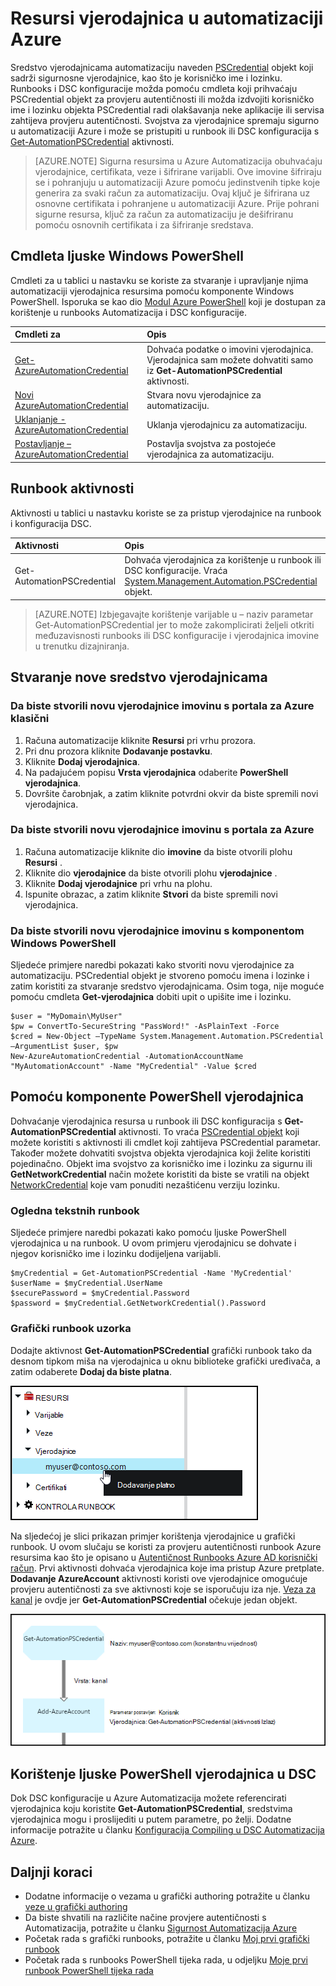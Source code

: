 <properties 
   pageTitle="Vjerodajnica resursima u Azure Automatizacija | Microsoft Azure"
   description="Resursi vjerodajnica u automatizaciji Azure sadrže sigurnosnih vjerodajnica koje je moguće koristiti za provjeru autentičnosti resursi pristupati runbook ili DSC konfiguracije. U ovom se članku opisuje kako stvaranje imovine vjerodajnica te ih koristiti u runbook ili DSC konfiguracije."
   services="automation"
   documentationCenter=""
   authors="mgoedtel"
   manager="jwhit"
   editor="tysonn" />
<tags 
   ms.service="automation"
   ms.devlang="na"
   ms.topic="article"
   ms.tgt_pltfrm="na"
   ms.workload="infrastructure-services"
   ms.date="06/09/2016"
   ms.author="bwren" />

# <a name="credential-assets-in-azure-automation"></a>Resursi vjerodajnica u automatizaciji Azure

Sredstvo vjerodajnicama automatizaciju naveden [PSCredential](http://msdn.microsoft.com/library/system.management.automation.pscredential) objekt koji sadrži sigurnosne vjerodajnice, kao što je korisničko ime i lozinku. Runbooks i DSC konfiguracije možda pomoću cmdleta koji prihvaćaju PSCredential objekt za provjeru autentičnosti ili možda izdvojiti korisničko ime i lozinku objekta PSCredential radi olakšavanja neke aplikacije ili servisa zahtijeva provjeru autentičnosti. Svojstva za vjerodajnice spremaju sigurno u automatizaciji Azure i može se pristupiti u runbook ili DSC konfiguracija s [Get-AutomationPSCredential](http://msdn.microsoft.com/library/system.management.automation.pscredential.aspx) aktivnosti.

>[AZURE.NOTE] Sigurna resursima u Azure Automatizacija obuhvaćaju vjerodajnice, certifikata, veze i šifrirane varijabli. Ove imovine šifriraju se i pohranjuju u automatizaciji Azure pomoću jedinstvenih tipke koje generira za svaki račun za automatizaciju. Ovaj ključ je šifrirana uz osnovne certifikata i pohranjene u automatizaciji Azure. Prije pohrani sigurne resursa, ključ za račun za automatizaciju je dešifriranu pomoću osnovnih certifikata i za šifriranje sredstava. 

## <a name="windows-powershell-cmdlets"></a>Cmdleta ljuske Windows PowerShell

Cmdleti za u tablici u nastavku se koriste za stvaranje i upravljanje njima automatizaciji vjerodajnica resursima pomoću komponente Windows PowerShell.  Isporuka se kao dio [Modul Azure PowerShell](../powershell-install-configure.md) koji je dostupan za korištenje u runbooks Automatizacija i DSC konfiguracije.

|Cmdleti za|Opis|
|:---|:---|
|[Get-AzureAutomationCredential](http://msdn.microsoft.com/library/dn913781.aspx)|Dohvaća podatke o imovini vjerodajnica. Vjerodajnica sam možete dohvatiti samo iz **Get-AutomationPSCredential** aktivnosti.|
|[Novi AzureAutomationCredential](http://msdn.microsoft.com/library/azure/jj554330.aspx)|Stvara novu vjerodajnice za automatizaciju.|
|[Uklanjanje - AzureAutomationCredential](http://msdn.microsoft.com/library/azure/jj554330.aspx)|Uklanja vjerodajnicu za automatizaciju.|
|[Postavljanje – AzureAutomationCredential](http://msdn.microsoft.com/library/azure/jj554330.aspx)|Postavlja svojstva za postojeće vjerodajnica za automatizaciju.|

## <a name="runbook-activities"></a>Runbook aktivnosti

Aktivnosti u tablici u nastavku koriste se za pristup vjerodajnice na runbook i konfiguracija DSC.

|Aktivnosti|Opis|
|:---|:---|
|Get-AutomationPSCredential|Dohvaća vjerodajnica za korištenje u runbook ili DSC konfiguracije. Vraća [System.Management.Automation.PSCredential](http://msdn.microsoft.com/library/system.management.automation.pscredential) objekt.|

>[AZURE.NOTE] Izbjegavajte korištenje varijable u – naziv parametar Get-AutomationPSCredential jer to može zakomplicirati željeli otkriti međuzavisnosti runbooks ili DSC konfiguracije i vjerodajnica imovine u trenutku dizajniranja.

## <a name="creating-a-new-credential-asset"></a>Stvaranje nove sredstvo vjerodajnicama


### <a name="to-create-a-new-credential-asset-with-the-azure-classic-portal"></a>Da biste stvorili novu vjerodajnice imovinu s portala za Azure klasični

1. Računa automatizacije kliknite **Resursi** pri vrhu prozora.
1. Pri dnu prozora kliknite **Dodavanje postavku**.
1. Kliknite **Dodaj vjerodajnica**.
2. Na padajućem popisu **Vrsta vjerodajnica** odaberite **PowerShell vjerodajnica**.
1. Dovršite čarobnjak, a zatim kliknite potvrdni okvir da biste spremili novi vjerodajnica.


### <a name="to-create-a-new-credential-asset-with-the-azure-portal"></a>Da biste stvorili novu vjerodajnice imovinu s portala za Azure

1. Računa automatizacije kliknite dio **imovine** da biste otvorili plohu **Resursi** .
1. Kliknite dio **vjerodajnice** da biste otvorili plohu **vjerodajnice** .
1. Kliknite **Dodaj vjerodajnice** pri vrhu na plohu.
1. Ispunite obrazac, a zatim kliknite **Stvori** da biste spremili novi vjerodajnica.


### <a name="to-create-a-new-credential-asset-with-windows-powershell"></a>Da biste stvorili novu vjerodajnice imovinu s komponentom Windows PowerShell

Sljedeće primjere naredbi pokazati kako stvoriti novu vjerodajnice za automatizaciju. PSCredential objekt je stvoreno pomoću imena i lozinke i zatim koristiti za stvaranje sredstvo vjerodajnicama. Osim toga, nije moguće pomoću cmdleta **Get-vjerodajnica** dobiti upit o upišite ime i lozinku.

    $user = "MyDomain\MyUser"
    $pw = ConvertTo-SecureString "PassWord!" -AsPlainText -Force
    $cred = New-Object –TypeName System.Management.Automation.PSCredential –ArgumentList $user, $pw
    New-AzureAutomationCredential -AutomationAccountName "MyAutomationAccount" -Name "MyCredential" -Value $cred

## <a name="using-a-powershell-credential"></a>Pomoću komponente PowerShell vjerodajnica

Dohvaćanje vjerodajnica resursa u runbook ili DSC konfiguracija s **Get-AutomationPSCredential** aktivnosti. To vraća [PSCredential objekt](http://msdn.microsoft.com/library/system.management.automation.pscredential.aspx) koji možete koristiti s aktivnosti ili cmdlet koji zahtijeva PSCredential parametar. Također možete dohvatiti svojstva objekta vjerodajnica koji želite koristiti pojedinačno. Objekt ima svojstvo za korisničko ime i lozinku za sigurnu ili **GetNetworkCredential** način možete koristiti da biste se vratili na objekt [NetworkCredential](http://msdn.microsoft.com/library/system.net.networkcredential.aspx) koje vam ponuditi nezaštićenu verziju lozinku.

### <a name="textual-runbook-sample"></a>Ogledna tekstnih runbook

Sljedeće primjere naredbi pokazati kako pomoću ljuske PowerShell vjerodajnica u na runbook. U ovom primjeru vjerodajnicu se dohvate i njegov korisničko ime i lozinku dodijeljena varijabli.

    $myCredential = Get-AutomationPSCredential -Name 'MyCredential'
    $userName = $myCredential.UserName
    $securePassword = $myCredential.Password
    $password = $myCredential.GetNetworkCredential().Password


### <a name="graphical-runbook-sample"></a>Grafički runbook uzorka

Dodajte aktivnost **Get-AutomationPSCredential** grafički runbook tako da desnom tipkom miša na vjerodajnica u oknu biblioteke grafički uređivača, a zatim odaberete **Dodaj da biste platna**.


![Dodavanje vjerodajnicu platno](media/automation-credentials/credential-add-canvas.png)

Na sljedećoj je slici prikazan primjer korištenja vjerodajnice u grafički runbook.  U ovom slučaju se koristi za provjeru autentičnosti runbook Azure resursima kao što je opisano u [Autentičnost Runbooks Azure AD korisnički račun](automation-sec-configure-aduser-account.md).  Prvi aktivnosti dohvaća vjerodajnica koje ima pristup Azure pretplate.  **Dodavanje AzureAccount** aktivnosti koristi ove vjerodajnice omogućuje provjeru autentičnosti za sve aktivnosti koje se isporučuju iza nje.  [Veza za kanal](automation-graphical-authoring-intro.md#links-and-workflow) je ovdje jer **Get-AutomationPSCredential** očekuje jedan objekt.  

![Dodavanje vjerodajnicu platno](media/automation-credentials/get-credential.png)

## <a name="using-a-powershell-credential-in-dsc"></a>Korištenje ljuske PowerShell vjerodajnica u DSC
Dok DSC konfiguracije u Azure Automatizacija možete referencirati vjerodajnica koju koristite **Get-AutomationPSCredential**, sredstvima vjerodajnica mogu i proslijediti u putem parametre, po želji. Dodatne informacije potražite u članku [Konfiguracija Compiling u DSC Automatizacija Azure](automation-dsc-compile.md#credential-assets).

## <a name="next-steps"></a>Daljnji koraci

- Dodatne informacije o vezama u grafički authoring potražite u članku [veze u grafički authoring](automation-graphical-authoring-intro.md#links-and-workflow)
- Da biste shvatili na različite načine provjere autentičnosti s Automatizacija, potražite u članku [Sigurnost Automatizacija Azure](automation-security-overview.md)
- Početak rada s grafički runbooks, potražite u članku [Moj prvi grafički runbook](automation-first-runbook-graphical.md)
- Početak rada s runbooks PowerShell tijeka rada, u odjeljku [Moje prvi runbook PowerShell tijeka rada](automation-first-runbook-textual.md) 

 
